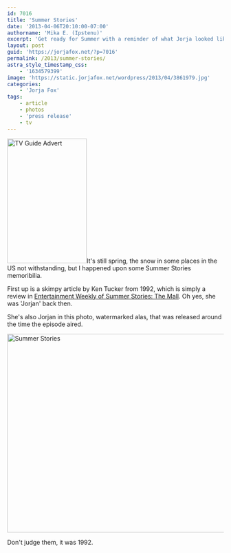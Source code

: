 ```yaml
---
id: 7016
title: 'Summer Stories'
date: '2013-04-06T20:10:00-07:00'
authorname: 'Mika E. (Ipstenu)'
excerpt: 'Get ready for Summer with a reminder of what Jorja looked like in 1992.'
layout: post
guid: 'https://jorjafox.net/?p=7016'
permalink: /2013/summer-stories/
astra_style_timestamp_css:
    - '1634579399'
image: 'https://static.jorjafox.net/wordpress/2013/04/3861979.jpg'
categories:
    - 'Jorja Fox'
tags:
    - article
    - photos
    - 'press release'
    - tv
---
```


<img class="alignright size-full wp-image-7017" alt="TV Guide Advert" src="//static.jorjafox.net/wordpress/2013/04/Screen-Shot-2013-04-06-at-6-Apr-6.24.08-PM.png" width="185" height="289" />It's still spring, the snow in some places in the US not withstanding, but I happened upon some Summer Stories memoribilia.

First up is a skimpy article by Ken Tucker from 1992, which is simply a review in <a href="https://jorjafox.net/wiki/Entertainment_Weekly_(13_March_1992)"> Entertainment Weekly of Summer Stories: The Mall</a>. Oh yes, she was 'Jorjan' back then.

She's also Jorjan in this photo, watermarked alas, that was released around the time the episode aired.

<a href="//static.jorjafox.net/wordpress/2013/04/3861979.jpg"><img class="alignnone size-large wp-image-7019" alt="Summer Stories" src="//static.jorjafox.net/wordpress/2013/04/3861979.jpg" width="600" height="461" /></a>

Don't judge them, it was 1992.
